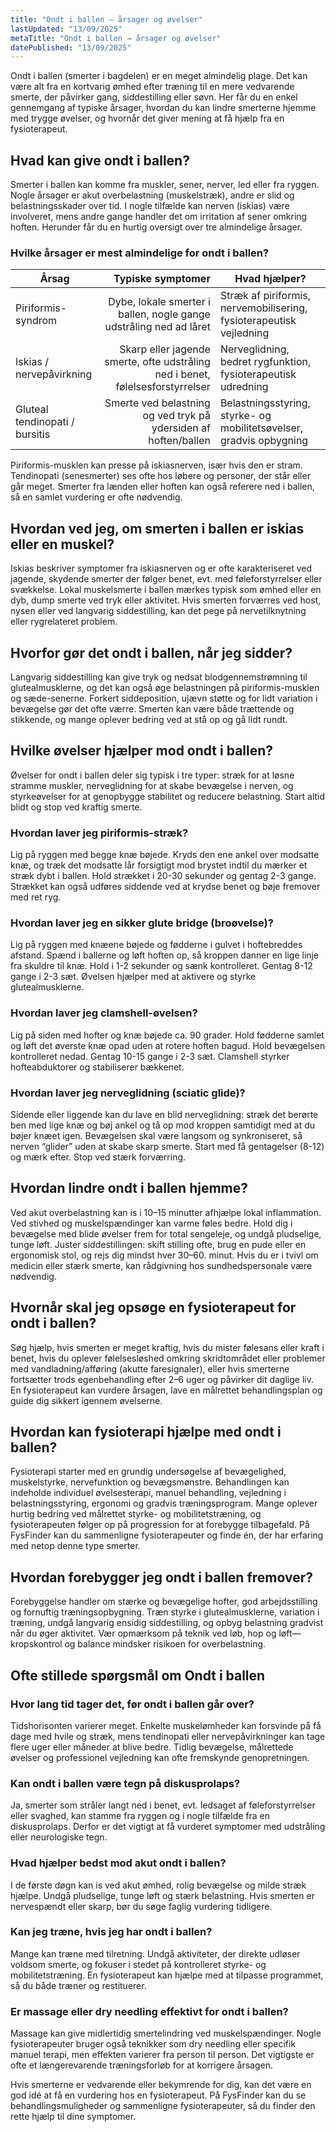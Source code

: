 ```yaml
---
title: "Ondt i ballen – årsager og øvelser"
lastUpdated: "13/09/2025"
metaTitle: "Ondt i ballen → årsager og øvelser"
datePublished: "13/09/2025"
---
```


Ondt i ballen (smerter i bagdelen) er en meget almindelig plage. Det kan være alt fra en kortvarig ømhed efter træning til en mere vedvarende smerte, der påvirker gang, siddestilling eller søvn. Her får du en enkel gennemgang af typiske årsager, hvordan du kan lindre smerterne hjemme med trygge øvelser, og hvornår det giver mening at få hjælp fra en fysioterapeut.

## Hvad kan give ondt i ballen?

Smerter i ballen kan komme fra muskler, sener, nerver, led eller fra ryggen. Nogle årsager er akut overbelastning (muskelstræk), andre er slid og belastningsskader over tid. I nogle tilfælde kan nerven (iskias) være involveret, mens andre gange handler det om irritation af sener omkring hoften. Herunder får du en hurtig oversigt over tre almindelige årsager.

### Hvilke årsager er mest almindelige for ondt i ballen?

| Årsag | Typiske symptomer | Hvad hjælper? |
|---|---:|---|
| Piriformis-syndrom | Dybe, lokale smerter i ballen, nogle gange udstråling ned ad låret | Stræk af piriformis, nervemobilisering, fysioterapeutisk vejledning |
| Iskias / nervepåvirkning | Skarp eller jagende smerte, ofte udstråling ned i benet, følelsesforstyrrelser | Nerveglidning, bedret rygfunktion, fysioterapeutisk udredning |
| Gluteal tendinopati / bursitis | Smerte ved belastning og ved tryk på ydersiden af hoften/ballen | Belastningsstyring, styrke- og mobilitetsøvelser, gradvis opbygning |

Piriformis-musklen kan presse på iskiasnerven, især hvis den er stram. Tendinopati (senesmerter) ses ofte hos løbere og personer, der står eller går meget. Smerter fra lænden eller hoften kan også referere ned i ballen, så en samlet vurdering er ofte nødvendig.

## Hvordan ved jeg, om smerten i ballen er iskias eller en muskel?

Iskias beskriver symptomer fra iskiasnerven og er ofte karakteriseret ved jagende, skydende smerter der følger benet, evt. med føleforstyrrelser eller svækkelse. Lokal muskelsmerte i ballen mærkes typisk som ømhed eller en dyb, dump smerte ved tryk eller aktivitet. Hvis smerten forværres ved host, nysen eller ved langvarig siddestilling, kan det pege på nervetilknytning eller rygrelateret problem.

## Hvorfor gør det ondt i ballen, når jeg sidder?

Langvarig siddestilling kan give tryk og nedsat blodgennemstrømning til glutealmusklerne, og det kan også øge belastningen på piriformis-musklen og sæde-senerne. Forkert siddeposition, ujævn støtte og for lidt variation i bevægelse gør det ofte værre. Smerten kan være både trættende og stikkende, og mange oplever bedring ved at stå op og gå lidt rundt.

## Hvilke øvelser hjælper mod ondt i ballen?

Øvelser for ondt i ballen deler sig typisk i tre typer: stræk for at løsne stramme muskler, nerveglidning for at skabe bevægelse i nerven, og styrkeøvelser for at genopbygge stabilitet og reducere belastning. Start altid blidt og stop ved kraftig smerte.

### Hvordan laver jeg piriformis-stræk?

Lig på ryggen med begge knæ bøjede. Kryds den ene ankel over modsatte knæ, og træk det modsatte lår forsigtigt mod brystet indtil du mærker et stræk dybt i ballen. Hold strækket i 20-30 sekunder og gentag 2-3 gange. Strækket kan også udføres siddende ved at krydse benet og bøje fremover med ret ryg.

### Hvordan laver jeg en sikker glute bridge (broøvelse)?

Lig på ryggen med knæene bøjede og fødderne i gulvet i hoftebreddes afstand. Spænd i ballerne og løft hoften op, så kroppen danner en lige linje fra skuldre til knæ. Hold i 1-2 sekunder og sænk kontrolleret. Gentag 8-12 gange i 2-3 sæt. Øvelsen hjælper med at aktivere og styrke glutealmusklerne.

### Hvordan laver jeg clamshell-øvelsen?

Lig på siden med hofter og knæ bøjede ca. 90 grader. Hold fødderne samlet og løft det øverste knæ opad uden at rotere hoften bagud. Hold bevægelsen kontrolleret nedad. Gentag 10-15 gange i 2-3 sæt. Clamshell styrker hofteabduktorer og stabiliserer bækkenet.

### Hvordan laver jeg nerveglidning (sciatic glide)?

Sidende eller liggende kan du lave en blid nerveglidning: stræk det berørte ben med lige knæ og bøj ankel og tå op mod kroppen samtidigt med at du bøjer knæet igen. Bevægelsen skal være langsom og synkroniseret, så nerven “glider” uden at skabe skarp smerte. Start med få gentagelser (8-12) og mærk efter. Stop ved stærk forværring.

## Hvordan lindre ondt i ballen hjemme?

Ved akut overbelastning kan is i 10–15 minutter afhjælpe lokal inflammation. Ved stivhed og muskelspændinger kan varme føles bedre. Hold dig i bevægelse med blide øvelser frem for total sengeleje, og undgå pludselige, tunge løft. Juster siddestillingen: skift stilling ofte, brug en pude eller en ergonomisk stol, og rejs dig mindst hver 30–60. minut. Hvis du er i tvivl om medicin eller stærk smerte, kan rådgivning hos sundhedspersonale være nødvendig.

## Hvornår skal jeg opsøge en fysioterapeut for ondt i ballen?

Søg hjælp, hvis smerten er meget kraftig, hvis du mister følesans eller kraft i benet, hvis du oplever følelsesløshed omkring skridtområdet eller problemer med vandladning/afføring (akutte faresignaler), eller hvis smerterne fortsætter trods egenbehandling efter 2–6 uger og påvirker dit daglige liv. En fysioterapeut kan vurdere årsagen, lave en målrettet behandlingsplan og guide dig sikkert igennem øvelserne.

## Hvordan kan fysioterapi hjælpe med ondt i ballen?

Fysioterapi starter med en grundig undersøgelse af bevægelighed, muskelstyrke, nervefunktion og bevægsmønstre. Behandlingen kan indeholde individuel øvelsesterapi, manuel behandling, vejledning i belastningsstyring, ergonomi og gradvis træningsprogram. Mange oplever hurtig bedring ved målrettet styrke- og mobilitetstræning, og fysioterapeuten følger op på progression for at forebygge tilbagefald. På FysFinder kan du sammenligne fysioterapeuter og finde én, der har erfaring med netop denne type smerter.

## Hvordan forebygger jeg ondt i ballen fremover?

Forebyggelse handler om stærke og bevægelige hofter, god arbejdsstilling og fornuftig træningsopbygning. Træn styrke i glutealmusklerne, variation i træning, undgå langvarig ensidig siddestilling, og opbyg belastning gradvist når du øger aktivitet. Vær opmærksom på teknik ved løb, hop og løft—kropskontrol og balance mindsker risikoen for overbelastning.

## Ofte stillede spørgsmål om Ondt i ballen

### Hvor lang tid tager det, før ondt i ballen går over?

Tidshorisonten varierer meget. Enkelte muskelømheder kan forsvinde på få dage med hvile og stræk, mens tendinopati eller nervepåvirkninger kan tage flere uger eller måneder at blive bedre. Tidlig bevægelse, målrettede øvelser og professionel vejledning kan ofte fremskynde genopretningen.

### Kan ondt i ballen være tegn på diskusprolaps?

Ja, smerter som stråler langt ned i benet, evt. ledsaget af føleforstyrrelser eller svaghed, kan stamme fra ryggen og i nogle tilfælde fra en diskusprolaps. Derfor er det vigtigt at få vurderet symptomer med udstråling eller neurologiske tegn.

### Hvad hjælper bedst mod akut ondt i ballen?

I de første døgn kan is ved akut ømhed, rolig bevægelse og milde stræk hjælpe. Undgå pludselige, tunge løft og stærk belastning. Hvis smerten er nervespændt eller skarp, bør du søge faglig vurdering tidligere.

### Kan jeg træne, hvis jeg har ondt i ballen?

Mange kan træne med tilretning. Undgå aktiviteter, der direkte udløser voldsom smerte, og fokuser i stedet på kontrolleret styrke- og mobilitetstræning. En fysioterapeut kan hjælpe med at tilpasse programmet, så du både træner og restituerer.

### Er massage eller dry needling effektivt for ondt i ballen?

Massage kan give midlertidig smertelindring ved muskelspændinger. Nogle fysioterapeuter bruger også teknikker som dry needling eller specifik manuel terapi, men effekten varierer fra person til person. Det vigtigste er ofte et længerevarende træningsforløb for at korrigere årsagen.

Hvis smerterne er vedvarende eller bekymrende for dig, kan det være en god idé at få en vurdering hos en fysioterapeut. På FysFinder kan du se behandlingsmuligheder og sammenligne fysioterapeuter, så du finder den rette hjælp til dine symptomer.
